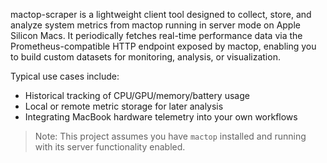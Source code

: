 mactop-scraper is a lightweight client tool designed to collect, store, and analyze system metrics from mactop running in server mode on Apple Silicon Macs. It periodically fetches real-time performance data via the Prometheus-compatible HTTP endpoint exposed by mactop, enabling you to build custom datasets for monitoring, analysis, or visualization.

Typical use cases include:

- Historical tracking of CPU/GPU/memory/battery usage
- Local or remote metric storage for later analysis
- Integrating MacBook hardware telemetry into your own workflows

> Note: This project assumes you have `mactop` installed and running with its server functionality enabled.